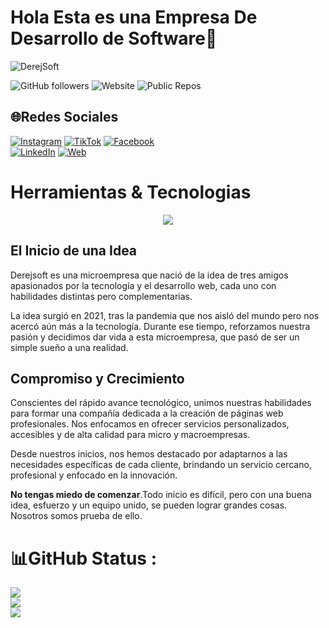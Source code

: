 # Hola Esta es una Empresa De Desarrollo de Software👋

![DerejSoft](https://github.com/user-attachments/assets/d0d083d1-2a72-4dad-95d2-3b24666b5e9f)

![GitHub followers](https://img.shields.io/github/followers/DerejSoftt)
![Website](https://img.shields.io/website?url=https%3A%2F%2Fderejsoft.com%2F)
![Public Repos](https://img.shields.io/badge/Public%20Repos-1-brightgreen)

## 🌐Redes Sociales
[![Instagram](https://img.shields.io/badge/Instagram-@derejsoft-E4405F?style=for-the-badge&logo=instagram&logoColor=white&labelColor=101010)](https://instagram.com/derejsoft)
[![TikTok](https://img.shields.io/badge/TikTok-@derejsoft-69C9D0?style=for-the-badge&logo=tiktok&logoColor=white&labelColor=101010)](https://tiktok.com/@derejsoft)
[![Facebook](https://img.shields.io/badge/Facebook-@derejsoft-1877F2?style=for-the-badge&logo=facebook&logoColor=white&labelColor=101010)](https://facebook.com/derejsoft)
</br>
[![LinkedIn](https://img.shields.io/badge/LinkedIn-derejsoft-0077B5?style=for-the-badge&logo=linkedin&logoColor=white&labelColor=101010)](https://www.linkedin.com/in/derejsoft)
[![Web](https://img.shields.io/badge/Web-derejsoft.com-14a1f0?style=for-the-badge&logo=dev.to&logoColor=white&labelColor=101010)](https://derejsoft.com)

# Herramientas & Tecnologias
<p align="center">
  <a href="https://skillicons.dev">
    <img src="https://skillicons.dev/icons?i=git,css,figma,flask,html,github,js,py,vscode,mysql,django" />
  </a>
</p>


## El Inicio de una Idea
Derejsoft es una microempresa que nació de la idea de tres amigos apasionados por la tecnología y el desarrollo web, cada uno con habilidades distintas pero complementarias.

La idea surgió en 2021, tras la pandemia que nos aisló del mundo pero nos acercó aún más a la tecnología. Durante ese tiempo, reforzamos nuestra pasión y decidimos dar vida a esta microempresa, que pasó de ser un simple sueño a una realidad.

## Compromiso y Crecimiento
Conscientes del rápido avance tecnológico, unimos nuestras habilidades para formar una compañía dedicada a la creación de páginas web profesionales. Nos enfocamos en ofrecer servicios personalizados, accesibles y de alta calidad para micro y macroempresas.

Desde nuestros inicios, nos hemos destacado por adaptarnos a las necesidades específicas de cada cliente, brindando un servicio cercano, profesional y enfocado en la innovación.
  
 **No tengas miedo de comenzar**.Todo inicio es difícil, pero con una buena idea, esfuerzo y un equipo unido, se pueden lograr grandes cosas. Nosotros somos prueba de ello.
 
# 📊GitHub Status :
![](https://github-readme-stats.vercel.app/api?username=DerejSoftt&theme=radical&hide_border=false&include_all_commits=false&count_private=false)<br/>
![](https://github-readme-streak-stats.herokuapp.com/?user=DerejSoftt&theme=radical&hide_border=false)<br/>
![](https://github-readme-stats.vercel.app/api/top-langs/?username=DerejSoftt&theme=radical&hide_border=false&include_all_commits=false&count_private=false&layout=compact)



